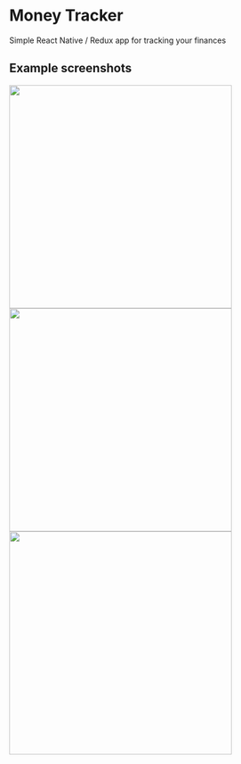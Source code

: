 # Money Tracker 

Simple React Native / Redux app for tracking your finances


## Example screenshots

<img src="https://user-images.githubusercontent.com/25671855/46214521-9870b000-c2f8-11e8-9a54-51aedad642db.png" width="400">

<img src="https://user-images.githubusercontent.com/25671855/46214522-9870b000-c2f8-11e8-95f7-f5244820f373.png" width="400">

<img src="https://user-images.githubusercontent.com/25671855/46214520-9870b000-c2f8-11e8-9ab8-3ef24b9ee650.png" width="400">
